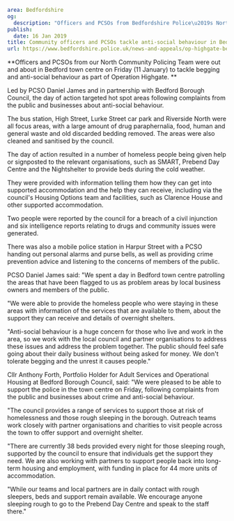 ```yaml
area: Bedfordshire
og:
  description: "Officers and PCSOs from Bedfordshire Police\u2019s North Community Policing Team targeted hotspot areas in Bedford on Friday, following complaints from the public and businesses about anti-social behaviour."
publish:
  date: 16 Jan 2019
title: Community officers and PCSOs tackle anti-social behaviour in Bedford
url: https://www.bedfordshire.police.uk/news-and-appeals/op-highgate-bedford-jan19
```

**Officers and PCSOs from our North Community Policing Team were out and about in Bedford town centre on Friday (11 January) to tackle begging and anti-social behaviour as part of Operation Highgate. **

Led by PCSO Daniel James and in partnership with Bedford Borough Council, the day of action targeted hot spot areas following complaints from the public and businesses about anti-social behaviour.

The bus station, High Street, Lurke Street car park and Riverside North were all focus areas, with a large amount of drug paraphernalia, food, human and general waste and old discarded bedding removed. The areas were also cleaned and sanitised by the council.

The day of action resulted in a number of homeless people being given help or signposted to the relevant organisations, such as SMART, Prebend Day Centre and the Nightshelter to provide beds during the cold weather.

They were provided with information telling them how they can get into supported accommodation and the help they can receive, including via the council's Housing Options team and facilities, such as Clarence House and other supported accommodation.

Two people were reported by the council for a breach of a civil injunction and six intelligence reports relating to drugs and community issues were generated.

There was also a mobile police station in Harpur Street with a PCSO handing out personal alarms and purse bells, as well as providing crime prevention advice and listening to the concerns of members of the public.

PCSO Daniel James said: "We spent a day in Bedford town centre patrolling the areas that have been flagged to us as problem areas by local business owners and members of the public.

"We were able to provide the homeless people who were staying in these areas with information of the services that are available to them, about the support they can receive and details of overnight shelters.

"Anti-social behaviour is a huge concern for those who live and work in the area, so we work with the local council and partner organisations to address these issues and address the problem together. The public should feel safe going about their daily business without being asked for money. We don't tolerate begging and the unrest it causes people."

Cllr Anthony Forth, Portfolio Holder for Adult Services and Operational Housing at Bedford Borough Council, said: "We were pleased to be able to support the police in the town centre on Friday, following complaints from the public and businesses about crime and anti-social behaviour.

"The council provides a range of services to support those at risk of homelessness and those rough sleeping in the borough. Outreach teams work closely with partner organisations and charities to visit people across the town to offer support and overnight shelter.

"There are currently 38 beds provided every night for those sleeping rough, supported by the council to ensure that individuals get the support they need. We are also working with partners to support people back into long-term housing and employment, with funding in place for 44 more units of accommodation.

"While our teams and local partners are in daily contact with rough sleepers, beds and support remain available. We encourage anyone sleeping rough to go to the Prebend Day Centre and speak to the staff there."
